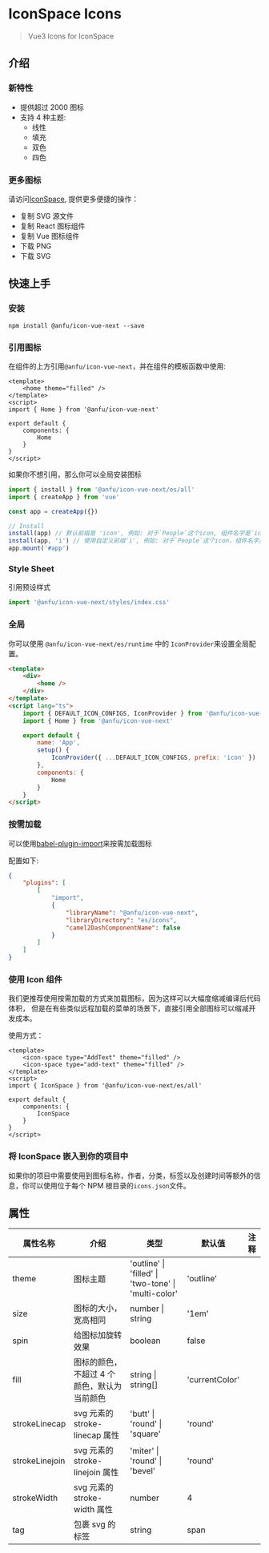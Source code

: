 # IconSpace Icons

> Vue3 Icons for IconSpace

## 介绍

### 新特性

-   提供超过 2000 图标
-   支持 4 种主题:
    -   线性
    -   填充
    -   双色
    -   四色

### 更多图标

请访问[IconSpace](https://icon-space.github.io/doc/), 提供更多便捷的操作：

-   复制 SVG 源文件
-   复制 React 图标组件
-   复制 Vue 图标组件
-   下载 PNG
-   下载 SVG

## 快速上手

### 安装

```
npm install @anfu/icon-vue-next --save
```

### 引用图标

在组件的上方引用`@anfu/icon-vue-next`，并在组件的模板函数中使用:

```vue
<template>
    <home theme="filled" />
</template>
<script>
import { Home } from '@anfu/icon-vue-next'

export default {
    components: {
        Home
    }
}
</script>
```

如果你不想引用，那么你可以全局安装图标

```typescript
import { install } from '@anfu/icon-vue-next/es/all'
import { createApp } from 'vue'

const app = createApp({})

// Install
install(app) // 默认前缀是 'icon', 例如: 对于`People`这个icon, 组件名字是`icon-people`.
install(app, 'i') // 使用自定义前缀'i', 例如: 对于`People`这个icon，组件名字是`i-people`.
app.mount('#app')
```

### Style Sheet

引用预设样式

```typescript
import '@anfu/icon-vue-next/styles/index.css'
```

### 全局

你可以使用 `@anfu/icon-vue-next/es/runtime` 中的 `IconProvider`来设置全局配置。

```html
<template>
    <div>
        <home />
    </div>
</template>
<script lang="ts">
    import { DEFAULT_ICON_CONFIGS, IconProvider } from '@anfu/icon-vue-next/es/runtime'
    import { Home } from '@anfu/icon-vue-next'

    export default {
        name: 'App',
        setup() {
            IconProvider({ ...DEFAULT_ICON_CONFIGS, prefix: 'icon' })
        },
        components: {
            Home
        }
    }
</script>
```

### 按需加载

可以使用[babel-plugin-import](https://github.com/ant-design/babel-plugin-import)来按需加载图标

配置如下:

```json
{
    "plugins": [
        [
            "import",
            {
                "libraryName": "@anfu/icon-vue-next",
                "libraryDirectory": "es/icons",
                "camel2DashComponentName": false
            }
        ]
    ]
}
```

### 使用 Icon 组件

我们更推荐使用按需加载的方式来加载图标，因为这样可以大幅度缩减编译后代码体积，
但是在有些类似远程加载的菜单的场景下，直接引用全部图标可以缩减开发成本。

使用方式：

```vue
<template>
    <icon-space type="AddText" theme="filled" />
    <icon-space type="add-text" theme="filled" />
</template>
<script>
import { IconSpace } from '@anfu/icon-vue-next/es/all'

export default {
    components: {
        IconSpace
    }
}
</script>
```

### 将 IconSpace 嵌入到你的项目中

如果你的项目中需要使用到图标名称，作者，分类，标签以及创建时间等额外的信息，你可以使用位于每个 NPM 根目录的`icons.json`文件。

## 属性

| 属性名称       | 介绍                                        | 类型                                                             | 默认值         | 注释 |
| -------------- | ------------------------------------------- | ---------------------------------------------------------------- | -------------- | ---- |
| theme          | 图标主题                                    | 'outline' &#124; 'filled' &#124; 'two-tone' &#124; 'multi-color' | 'outline'      |      |
| size           | 图标的大小，宽高相同                        | number &#124; string                                             | '1em'          |      |
| spin           | 给图标加旋转效果                            | boolean                                                          | false          |      |
| fill           | 图标的颜色，不超过 4 个颜色，默认为当前颜色 | string &#124; string[]                                           | 'currentColor' |      |
| strokeLinecap  | svg 元素的 stroke-linecap 属性              | 'butt' &#124; 'round' &#124; 'square'                            | 'round'        |      |
| strokeLinejoin | svg 元素的 stroke-linejoin 属性             | 'miter' &#124; 'round' &#124; 'bevel'                            | 'round'        |      |
| strokeWidth    | svg 元素的 stroke-width 属性                | number                                                           | 4              |      |
| tag            | 包裹 svg 的标签                             | string                                                           | span           |      |
